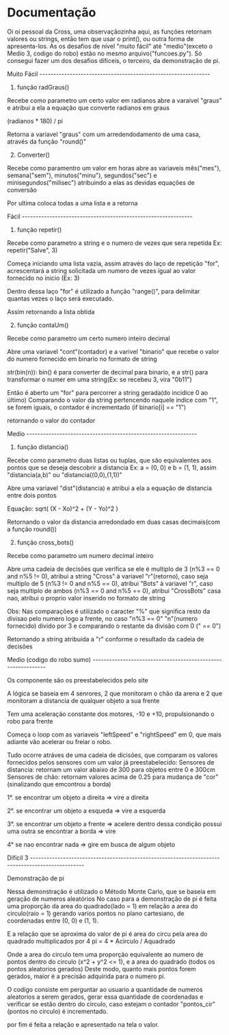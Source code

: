 # Documentação

Oi oi pessoal da Cross, uma observaçãozinha aqui, as funções retornam valores ou strings, então tem que usar o print(),
ou outra forma de apresenta-los. As os desafios de nível "muito fácil" até "medio"(exceto o Medio 3, codigo do robo) 
estão no mesmo arquivo("funcoes.py"). Só consegui fazer um dos desafios difíceis, o terceiro, da demonstração de pi. 

Muito Fácil --------------------------------------------------------------

1) função radGraus()

Recebe como parametro um certo valor em radianos
abre a varaivel "graus" e atribui a ela a equação que converte radianos em graus

(radianos * 180) / pi

Retorna a variavel "graus" com um arredendodamento de uma casa, através da função "round()"


2) Converter()

Recebe como paramentro um valor em horas
abre as variaveis mês("mes"), semana("sem"), minutos("minu"), segundos("sec") e minisegundos("milisec")
atribuindo a elas as devidas equações de conversão

Por ultima coloca todas a uma lista e a retorna


Fácil --------------------------------------------------------------

1) função repetir()

Recebe como parametro a string e o numero de vezes que sera repetida
Ex: repetir("Salve", 3)

Começa iniciando uma lista vazia, assim através do laço de repetição "for", acrescentará
a string solicitada um numero de vezes igual ao valor fornecido no inicio (Ex: 3)

Dentro dessa laço "for" é utilizado a função "range()", para delimitar quantas vezes o laço será
executado.

Assim retornando a lista obtida


2) função contaUm()

Recebe como parametro um certo numero inteiro decimal

Abre uma variavel "cont"(contador) e a varivel "binario" que recebe o valor do numero fornecido em binario no formato de string

str(bin(n)): bin() é para converter de decimal para binario, e a str() para transformar o numer em uma string(Ex: se recebeu 3, vira "0b11")

Então é aberto um "for" para percorrer a string gerada(do incidice 0 ao último)
Comparando o valor da string pertencendo naquele indice com "1", se forem iguais, o contador é incrementado (if binario[i] == "1")

retornando o valor do contador


Medio --------------------------------------------------------------

1) função distancia()

Recebe como parametro duas listas ou tuplas, que são equivalentes aos pontos que se deseja descobrir a distancia
Ex: a = (0, 0) e b = (1, 1), assim "distancia(a,b)" ou "distancia((0,0),(1,1))"

Abre uma variavel "dist"(distancia) e atribui a ela a equação de distancia entre dois pontos

Equação: sqrt( (X - Xo)^2 + (Y - Yo)^2 )

Retornando o valor da distancia arredondado em duas casas decimais(com a função round())


2) função cross_bots()

Recebe como parametro um numero decimal inteiro 

Abre uma cadeia de decisões que verifica se ele é multiplo de 3 (n%3 == 0 and n%5 != 0), atribui a string "Cross" à variavel "r"(retorno),
caso seja multiplo de 5 (n%3 != 0 and n%5 == 0), atribui "Bots" à variavel "r",
caso seja multiplo de ambos (n%3 == 0 and n%5 == 0), atribui "CrossBots"
casa nao, atribui o proprio valor inserido no formato de string

Obs: Nas comparações é utilizado o caracter "%" que significa resto da divisao pelo numero logo a frente, no caso "n%3 == 0"
"n"(numero fornecido) divido por 3 e comparando o restante da divisão com 0 (" == 0")

Retornando a string atribuida a "r" conforme o resultado da cadeia de decisões

Medio (codigo do robo sumo) -------------------------------------------------------------

Os componente são os preestabelecidos pelo site

A lógica se baseia em 4 senrores, 2 que monitoram o chão da arena e 2 que monitoram a distancia de qualquer objeto a sua frente

Tem uma aceleração constante dos motores, -10 e +10, propulsionando o robo para frente

Começa o loop com as variaveis "leftSpeed" e "rightSpeed" em 0, que mais adiante vão acelerar ou freiar o robo.

Tudo ocorre atráves de uma cadeia de dicisões, que comparam os valores fornecidos pelos sensores com um valor já preestabelecido:
Sensores de distancia: retornam um valor abaixo de 300 para objetos entre 0 e 300cm
Sensores de chão: retornam valores acima de 0.25 para mudança de "cor"(sinalizando que emcontrou a borda)


1°. se encontrar um objeto a direita => vire a direita

2°. se encontrar um objeto a esqueda => vire a esquerda

3°. se encontrar um objeto a frente => acelere
       dentro dessa condição possui uma outra
       se encontrar a borda => vire

4° se nao encontrar nada => gire em busca de algum objeto


Dificil 3 -------------------------------------------------------------------------------------------------

Demonstração de pi

Nessa demonstração é utilizado o Método Monte Carlo, que se baseia em geração de numeros aleatórios 
No caso para a demonstração de pi é feita uma proporção da area do quadrado(lado = 1) em relação a area do circulo(raio = 1)
gerando varios pontos no plano cartesiano, de coordenadas entre (0, 0) e (1, 1).

E a relação que se aproxima do valor de pi é area do circu pela area do quadrado multiplicados por 4
pi = 4 * Acirculo / Aquadrado

Onde a area do circulo tem uma proporção equivalente ao numero de pontos dentro do circulo (x^2 + y^2 <= 1),
e a area do quadrado (todos os pontos aleatorios gerados)
Deste modo, quanto mais pontos forem gerados, maior é a precisão adquirida para o numero pi.

O codigo consiste em perguntar ao usuario a quantidade de numeros aleatorios a serem gerados, gerar essa quantidade de coordenadas
e verificar se estão dentro do circulo, caso estejam o contador "pontos_cir"(pontos no circulo) é incrementado.

por fim é feita a relação e apresentado na tela o valor.




